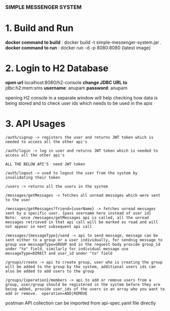 ### SIMPLE MESSENGER SYSTEM
# 1.  Build and Run
**docker command to build** : docker build -t simple-messenger-system.jar .
**docker command to run** :  docker run -d -p 8080:8080 {latest image}
# 2. Login to H2 Database
**open url**  localhost:8080/h2-console
**change JDBC URL to** jdbc:h2:mem:sms
**username**: anupam
**password**: anupam

opening H2 console in a separate window will help checking how data is being stored and to check user ids which needs to be used in the apis

# 3. API Usages
    /auth/signup -> registers the user and returns JWT token which is needed to access all the other api's
    
    /auth/login -> log in user and returns JWT token which is needed to access all the other api's
    
    ALL THE BELOW API'S  need JWT token
    
    /auth/logout -> used to logout the user from the system by invalidating their token
    
    /users -> returns all the users in the system 
    
    /messages/getMessages -> fetches all unread messages which were sent to the user
    
    /messages/getMessages?friend={userName} -> fetches unread messages sent by a specific user. {pass username here instead of user id}
    Note:  once /messages/getMessages api is called, all the unread messages retrieved in that api call will be marked as read and will not appear in next subsequent api call
    
    /messages/{messageType}/send -> api to send message, message can be sent either to a group or a user individually, for sendnig message to group use messageType=GROUP and in the request body provide group_id under "to" field, similarly for individual message use messageType=DIRECT and user_id under "to" field
    
    /groups/create -> api to create group, user who is creating the group will be added to the group by the system, additional users ids can also be added to add users to the group
    
    /groups/{operation}/members -> api to add or remove users from a group, user/group should be registered in the system before they are being added, provide user_ids of the users in an array who you want to add or remove.  operation=ADD|REMOVE


postman API collection can be imported from api-spec.yaml file directly






